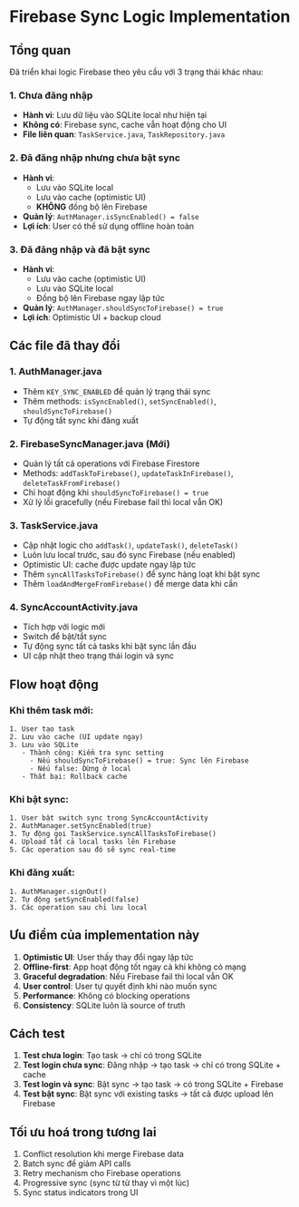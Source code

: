 # Firebase Sync Logic Implementation

## Tổng quan

Đã triển khai logic Firebase theo yêu cầu với 3 trạng thái khác nhau:

### 1. Chưa đăng nhập
- **Hành vi**: Lưu dữ liệu vào SQLite local như hiện tại
- **Không có**: Firebase sync, cache vẫn hoạt động cho UI
- **File liên quan**: `TaskService.java`, `TaskRepository.java`

### 2. Đã đăng nhập nhưng chưa bật sync
- **Hành vi**: 
  - Lưu vào SQLite local
  - Lưu vào cache (optimistic UI)
  - **KHÔNG** đồng bộ lên Firebase
- **Quản lý**: `AuthManager.isSyncEnabled() = false`
- **Lợi ích**: User có thể sử dụng offline hoàn toàn

### 3. Đã đăng nhập và đã bật sync
- **Hành vi**:
  - Lưu vào cache (optimistic UI)
  - Lưu vào SQLite local
  - Đồng bộ lên Firebase ngay lập tức
- **Quản lý**: `AuthManager.shouldSyncToFirebase() = true`
- **Lợi ích**: Optimistic UI + backup cloud

## Các file đã thay đổi

### 1. AuthManager.java
- Thêm `KEY_SYNC_ENABLED` để quản lý trạng thái sync
- Thêm methods: `isSyncEnabled()`, `setSyncEnabled()`, `shouldSyncToFirebase()`
- Tự động tắt sync khi đăng xuất

### 2. FirebaseSyncManager.java (Mới)
- Quản lý tất cả operations với Firebase Firestore
- Methods: `addTaskToFirebase()`, `updateTaskInFirebase()`, `deleteTaskFromFirebase()`
- Chỉ hoạt động khi `shouldSyncToFirebase() = true`
- Xử lý lỗi gracefully (nếu Firebase fail thì local vẫn OK)

### 3. TaskService.java
- Cập nhật logic cho `addTask()`, `updateTask()`, `deleteTask()`
- Luôn lưu local trước, sau đó sync Firebase (nếu enabled)
- Optimistic UI: cache được update ngay lập tức
- Thêm `syncAllTasksToFirebase()` để sync hàng loạt khi bật sync
- Thêm `loadAndMergeFromFirebase()` để merge data khi cần

### 4. SyncAccountActivity.java
- Tích hợp với logic mới
- Switch để bật/tắt sync
- Tự động sync tất cả tasks khi bật sync lần đầu
- UI cập nhật theo trạng thái login và sync

## Flow hoạt động

### Khi thêm task mới:
```
1. User tạo task
2. Lưu vào cache (UI update ngay)
3. Lưu vào SQLite
   - Thành công: Kiểm tra sync setting
     - Nếu shouldSyncToFirebase() = true: Sync lên Firebase
     - Nếu false: Dừng ở local
   - Thất bại: Rollback cache
```

### Khi bật sync:
```
1. User bật switch sync trong SyncAccountActivity
2. AuthManager.setSyncEnabled(true)
3. Tự động gọi TaskService.syncAllTasksToFirebase()
4. Upload tất cả local tasks lên Firebase
5. Các operation sau đó sẽ sync real-time
```

### Khi đăng xuất:
```
1. AuthManager.signOut()
2. Tự động setSyncEnabled(false)
3. Các operation sau chỉ lưu local
```

## Ưu điểm của implementation này

1. **Optimistic UI**: User thấy thay đổi ngay lập tức
2. **Offline-first**: App hoạt động tốt ngay cả khi không có mạng
3. **Graceful degradation**: Nếu Firebase fail thì local vẫn OK
4. **User control**: User tự quyết định khi nào muốn sync
5. **Performance**: Không có blocking operations
6. **Consistency**: SQLite luôn là source of truth

## Cách test

1. **Test chưa login**: Tạo task -> chỉ có trong SQLite
2. **Test login chưa sync**: Đăng nhập -> tạo task -> chỉ có trong SQLite + cache
3. **Test login và sync**: Bật sync -> tạo task -> có trong SQLite + Firebase
4. **Test bật sync**: Bật sync với existing tasks -> tất cả được upload lên Firebase

## Tối ưu hoá trong tương lai

1. Conflict resolution khi merge Firebase data
2. Batch sync để giảm API calls
3. Retry mechanism cho Firebase operations
4. Progressive sync (sync từ từ thay vì một lúc)
5. Sync status indicators trong UI
